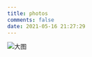 ```yaml
---
title: photos
comments: false
date: 2021-05-16 21:27:29
---
```


<img src="https://source.unsplash.com/random/1600x900?wallpapers" alt="大图"/>

